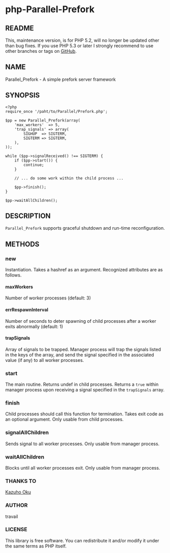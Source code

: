php-Parallel-Prefork
========

## README

This, maintenance version, is for PHP 5.2, will no longer be updated other than bug fixes. If you use PHP 5.3 or later I strongly recommend to use other branches or tags on [GitHub](https://github.com/travail/php-Parallel-Prefork). 

## NAME

Parallel_Prefork - A simple prefork server framework

## SYNOPSIS

```
<?php
require_once '/paht/to/Parallel/Prefork.php';

$pp = new Parallel_Prefork(array(
    'max_workers'  => 5,
    'trap_signals' => array(
        SIGHUP  => SIGTERM,
        SIGTERM => SIGTERM,
    ),
));

while ($pp->signalReceived() !== SIGTERM) {
    if ($pp->start()) {
        continue;
    }

    // ... do some work within the child process ...

    $pp->finish();
}

$pp->waitAllChildren();
```

## DESCRIPTION

`Parallel_Prefork` supports graceful shutdown and run-time reconfiguration.

## METHODS

### new

Instantiation. Takes a hashref as an argument. Recognized attributes are as follows.

#### maxWorkers

Number of worker processes (default: 3)

#### errRespawnInterval

Number of seconds to deter spawning of child processes after a worker exits abnormally (default: 1)

#### trapSignals

Array of signals to be trapped. Manager process will trap the signals listed in the keys of the array, and send the signal specified in the associated value (if any) to all worker processes.

### start

The main routine. Returns undef in child processes. Returns a `true` within manager process upon receiving a signal specified in the `trapSignals` array.

### finish

Child processes should call this function for termination. Takes exit code as an optional argument. Only usable from child processes.

### signalAllChildren

Sends signal to all worker processes. Only usable from manager process.

### waitAllChildren

Blocks until all worker processes exit. Only usable from manager process.

### THANKS TO

[Kazuho Oku](https://metacpan.org/pod/release/KAZUHO/Parallel-Prefork-0.09/lib/Parallel/Prefork.pm)

### AUTHOR

travail

### LICENSE

This library is free software. You can redistribute it and/or modify it under the same terms as PHP itself.


